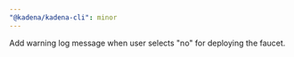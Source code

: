 ```yaml
---
"@kadena/kadena-cli": minor
---
```


Add warning log message when user selects "no" for deploying the faucet.
